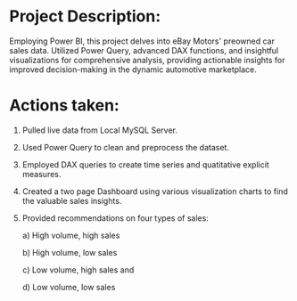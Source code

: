 # Project Description:
Employing Power BI, this project delves into eBay Motors' preowned car sales data. Utilized Power Query, advanced DAX functions, and insightful visualizations for comprehensive analysis, providing actionable insights for improved decision-making in the dynamic automotive marketplace.

# Actions taken:
1) Pulled live data from Local MySQL Server.
2) Used Power Query to clean and preprocess the dataset.
3) Employed DAX queries to create time series and quatitative explicit measures.
4) Created a two page Dashboard using various visualization charts to find the valuable sales insights.
5) Provided recommendations on four types of sales:

   a) High volume, high sales

   b) High volume, low sales

   c) Low volume, high sales and

   d) Low volume, low sales
